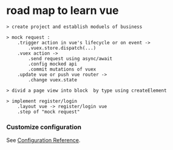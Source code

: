# road map to learn vue

```
> create project and establish moduels of business
```
```
> mock request : 
    .trigger action in vue's lifecycle or on event -> 
        .vuex.store.dispatch(...)
    .vuex action -> 
        .send request using async/await
        .config mocked api
        .commit mutations of vuex
    .update vue or push vue router -> 
        .change vuex.state
```

```
> divid a page view into block  by type using createElement
```
```
> implement register/login 
    .layout vue -> register/login vue
    .step of "mock request"
```


### Customize configuration
See [Configuration Reference](https://cli.vuejs.org/config/).
